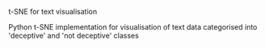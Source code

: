 t-SNE for text visualisation

Python t-SNE implementation for visualisation of text data categorised into 'deceptive' and 'not deceptive' classes
